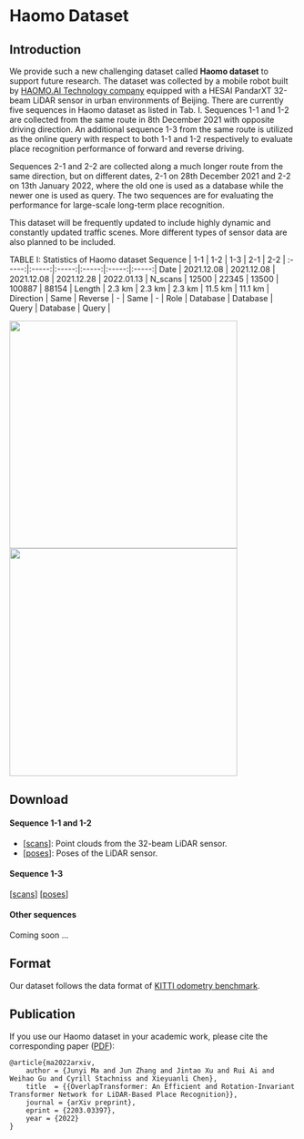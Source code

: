 # Haomo Dataset

## Introduction
We provide such a new challenging dataset called **Haomo dataset** to support future research. The dataset was collected by a mobile robot built by [HAOMO.AI Technology company](https://github.com/haomo-ai) equipped with a HESAI PandarXT 32-beam LiDAR sensor in urban environments of Beijing. There are currently five sequences in Haomo dataset as listed in Tab. I. Sequences 1-1 and 1-2 are collected from the same route in 8th December 2021 with opposite driving direction. An additional sequence 1-3 from the same route is utilized as the online query with respect to both 1-1 and 1-2 respectively to evaluate place recognition performance of forward and reverse driving.  

Sequences 2-1 and 2-2 are collected along a much longer route from the same direction, but on different dates, 2-1 on 28th December 2021 and 2-2 on 13th January 2022, where the old one is used as a database while the newer one is used as query. The two sequences are for evaluating the performance for large-scale long-term place recognition.

This dataset will be frequently updated to include highly dynamic and constantly updated traffic scenes. More different types of sensor data are also planned to be included.

TABLE I: Statistics of Haomo dataset
Sequence | 1-1 | 1-2 | 1-3 | 2-1 | 2-2 |
:-----:|:-----:|:-----:|:-----:|:-----:|:-----:|
Date | 2021.12.08 | 2021.12.08 | 2021.12.08 | 2021.12.28 | 2022.01.13 |
N_scans | 12500 | 22345 | 13500 | 100887 | 88154 |
Length | 2.3 km | 2.3 km | 2.3 km | 11.5 km | 11.1 km |
Direction | Same | Reverse | - | Same | - |
Role | Database | Database | Query | Database | Query |


<img src="https://github.com/haomo-ai/OverlapTransformer/blob/master/Haomo_Dataset/haomo_dataset.png" width="400"/><img src="https://github.com/haomo-ai/OverlapTransformer/blob/master/Haomo_Dataset/dataset_short_term.gif" width="400"/>


## Download

#### Sequence 1-1 and 1-2

* [[scans](https://www.ipb.uni-bonn.de/html/projects/Haomo/1-1and1-2/scans.zip)]: Point clouds from the 32-beam LiDAR sensor.
* [[poses](https://www.ipb.uni-bonn.de/html/projects/Haomo/1-1and1-2/1-1and1-2.txt)]: Poses of the LiDAR sensor.

#### Sequence 1-3

[[scans](https://www.ipb.uni-bonn.de/html/projects/Haomo/1-3/scans.zip)]       [[poses](https://www.ipb.uni-bonn.de/html/projects/Haomo/1-3/1-3.txt)]

#### Other sequences

Coming soon ...

## Format

Our dataset follows the data format of [KITTI odometry benchmark](http://www.cvlibs.net/datasets/kitti/eval_odometry.php). 

## Publication
If you use our Haomo dataset in your academic work, please cite the corresponding paper ([PDF](https://arxiv.org/pdf/2203.03397.pdf)):  
    
	@article{ma2022arxiv, 
		author = {Junyi Ma and Jun Zhang and Jintao Xu and Rui Ai and Weihao Gu and Cyrill Stachniss and Xieyuanli Chen},
		title  = {{OverlapTransformer: An Efficient and Rotation-Invariant Transformer Network for LiDAR-Based Place Recognition}},
		journal = {arXiv preprint},
		eprint = {2203.03397},
		year = {2022}
	}

